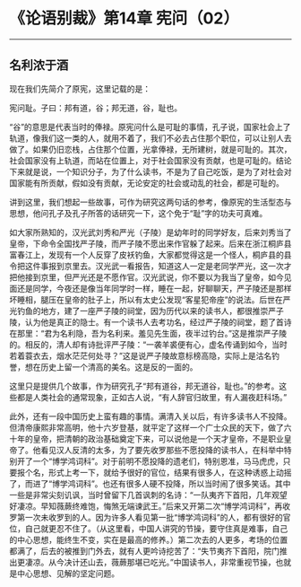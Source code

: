 # 《论语别裁》第14章 宪问（02）

------

## 名利浓于酒

现在我们先简介了原宪，这里记载的是：

宪问耻。子曰：邦有道，谷；邦无道，谷，耻也。

“谷”的意思是代表当时的俸禄。原宪问什么是可耻的事情，孔子说，国家社会上了轨道，像我们这一类的人，就用不着了，我们不必去占住那个职位，可以让别人去做了。如果仍旧恋栈，占住那个位置，光拿俸禄，无所建树，就是可耻的。其次，社会国家没有上轨道，而站在位置上，对于社会国家没有贡献，也是可耻的。结论下来就是说，一个知识分子，为了什么读书，不是为了自己吃饭，是为了对社会对国家能有所贡献，假如没有贡献，无论安定的社会或动乱的社会，都是可耻的。

讲到这里，我们想起一些故事，可作为研究这两句话的参考，像原宪的生活型态与思想，他问孔子及孔子所答的话研究一下，这个免于“耻”字的功夫可真难。

如大家所熟知的，汉光武刘秀和严光（子陵）是幼年时的同学好友，后来刘秀当了皇帝，下命令全国找严子陵，而严子陵不愿出来作官躲了起来。后来在浙江桐庐县富春江上，发现有一个人反穿了皮袄钓鱼，大家都觉得这是一个怪人，桐庐县的县令把这件事报到京里去。汉光武一看报告，知道这人一定是老同学严光，这一次才把他接到京里，但严光还是不愿作官。汉光武说，你不要以为我当了皇帝，如今见面还是同学，今夜还是像当年同学时一样，睡在一起，好聊聊天，严子陵还是那样坏睡相，腿压在皇帝的肚子上，所以有太史公发现“客星犯帝座”的说法。后世在严光钓鱼的地方，建了一座严子陵的祠堂，因为历代以来的读书人，都很推崇严子陵，认为他是真正的隐士。有一个读书人去考功名，经过严子陵的祠堂，题了首诗在那里：“君为名利隐，吾为名利来。羞见先生面，夜半过钓台。”这是推崇严子陵的。相反的，清人却有诗批评严子陵：“一袭羊裘便有心，虚名传诵到如今，当时若着蓑衣去，烟水茫茫何处寻？”这是说严子陵故意标榜高隐，实际上是沽名钓誉，想在历史上留一个清高的美名。这是反的一面的。

这里只是提供几个故事，作为研究孔子“邦有道谷，邦无道谷，耻也。”的参考。这些都是人类社会的通常现象，正如古人说，“有人辞官归故里，有人漏夜赶科场。”

此外，还有一段中国历史上蛮有趣的事情。满清入关以后，有许多读书人不投降。但清帝康熙非常高明，他十六岁登基，就平定了这样一个广士众民的天下，做了六十年的皇帝，把清朝的政治基础奠定下来，可以说他是一个天才皇帝，不是职业皇帝了。他看见汉人反清的太多，为了要先收罗那些不愿投降的读书人，在科举中特别开了一个“博学鸿词科”。对于前明不愿投降的遗老们，特别恩准，马马虎虎，只要报个名，形式上考一下，就给予很好的官位，结果有很多人，在这种诱惑上动摇了，而进了“博学鸿词科”。也还有很多人硬不投降，所以当时闹了很多笑话。其中一些是非常尖刻讥讽，当时曾留下几首讽刺的名诗：“一队夷齐下首阳，几年观望好凄凉。早知薇蕨终难饱，悔煞无端谏武王。”后来又开第二次“博学鸿词科”，再收罗第一次未收罗到的人。因为许多人看见第一批“博学鸿词科”的人，都有很好的官位，自己就更忍不住了。（从这里看，中国人讲究的节操，要守住真是难事，自己的中心思想，能终生不变，实在是最高的修养。）第二次去的人更多，考场的位置都满了，后去的被推到门外去，就有人更吟诗挖苦了：“失节夷齐下首阳，院门推出更凄凉。从今决计还山去，薇蕨那堪已吃光。”中国读书人，非常重视节操，也就是中心思想、见解的坚定问题。

